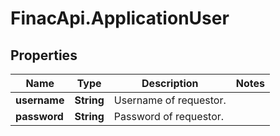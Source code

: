 # FinacApi.ApplicationUser

## Properties
Name | Type | Description | Notes
------------ | ------------- | ------------- | -------------
**username** | **String** | Username of requestor. | 
**password** | **String** | Password of requestor. | 
